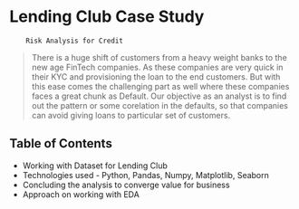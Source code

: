 # Lending Club Case Study
        Risk Analysis for Credit
> There is a huge shift of customers from a heavy weight banks to the new age FinTech companies.
As these companies are very quick in their KYC and provisioning the loan to the end customers. But with this ease comes the challenging part as well where these companies faces a great chunk as Default.
Our objective as an analyst is to find out the pattern or some corelation in the defaults, so that companies can avoid giving loans to particular set of customers.


## Table of Contents
* Working with Dataset for Lending Club
* Technologies used - Python, Pandas, Numpy, Matplotlib, Seaborn
* Concluding the analysis to converge value for business
* Approach on working with EDA
